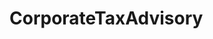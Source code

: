 # CorporateTaxAdvisory   

<script src="https://unpkg.com/@stoplight/elements/web-components.min.js"></script>
<link rel="stylesheet" href="https://unpkg.com/@stoplight/elements/styles.min.css">

<elements-api
  apiDescriptionUrl="CorporateTaxAdvisory.yaml"
  layout="sidebar"
  router="hash"
  hideTryIt="false"
  hideSchemas="false"
  hideInternal="false"
/>